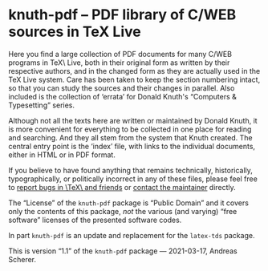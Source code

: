 # knuth-pdf – PDF library of C/WEB sources in TeX Live

Here you find a large collection of PDF documents for many C/WEB programs in
TeX\ Live, both in their original form as written by their respective authors,
and in the changed form as they are actually used in the TeX Live system.  Care
has been taken to keep the section numbering intact, so that you can study the
sources and their changes in parallel.  Also included is the collection of
‘errata’ for Donald Knuth's “Computers & Typesetting” series.

Although not all the texts here are written or maintained by Donald Knuth, it
is more convenient for everything to be collected in one place for reading and
searching.  And they all stem from the system that Knuth created.  The central
entry point is the ‘index’ file, with links to the individual documents, either
in HTML or in PDF format.

If you believe to have found anything that remains technically, historically,
typographically, or politically incorrect in any of these files, please feel
free to [report bugs in \TeX\ and friends](https://tug.org/texmfbug/) or
[contact the maintainer](mailto:andreas_github@freenet.de) directly.

The “License” of the `knuth-pdf` package is “Public Domain” and it covers only
the contents of this package, _not_ the various (and varying) “free software”
licenses of the presented software codes.

In part `knuth-pdf` is an update and replacement for the `latex-tds` package.

This is version “1.1” of the `knuth-pdf` package — 2021-03-17, Andreas Scherer.
